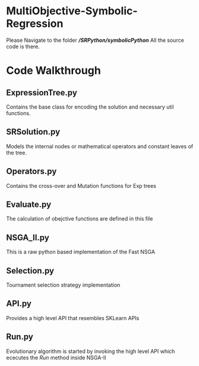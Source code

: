 # MultiObjective-Symbolic-Regression

Please Navigate to the folder ***/SRPython/symbolicPython***
All the source code is there.

# Code Walkthrough

## ExpressionTree.py
Contains the base class for encoding the solution and necessary util functions.

## SRSolution.py
Models the internal nodes or mathematical operators and constant leaves of the tree. 

## Operators.py
Contains the cross-over and Mutation functions for Exp trees

## Evaluate.py
The calculation of obejctive functions are defined in this file

## NSGA_II.py
This is a raw python based implementation of the Fast NSGA 

## Selection.py
Tournament selection strategy implementation

## API.py
Provides a high level API that resembles SKLearn APIs

## Run.py
Evolutionary algorithm is started by invoking the high level API which ececutes the *Run* method inside NSGA-II 


